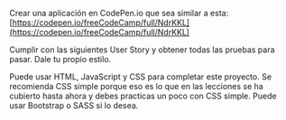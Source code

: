 Crear una aplicación en CodePen.io que sea similar a esta:[https://codepen.io/freeCodeCamp/full/NdrKKL](https://codepen.io/freeCodeCamp/full/NdrKKL)

Cumplir con las siguientes User Story y obtener todas las pruebas para pasar. Dale tu propio estilo.

Puede usar HTML, JavaScript y CSS para completar este proyecto. Se recomienda CSS simple porque eso es lo que en las lecciones se ha cubierto hasta ahora y debes practicas un poco con CSS simple. Puede usar Bootstrap o SASS si lo desea.
